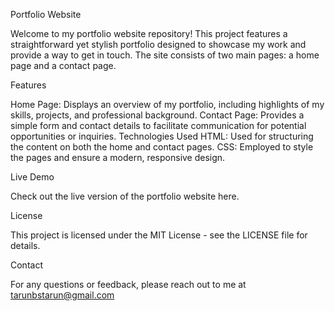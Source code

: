 Portfolio Website
  
 Welcome to my portfolio website repository! This project features a straightforward yet stylish portfolio designed to showcase my work and provide a way to get in touch. The site consists of two main pages: a home page and a contact page.

Features

Home Page: Displays an overview of my portfolio, including highlights of my skills, projects, and professional background.
Contact Page: Provides a simple form and contact details to facilitate communication for potential opportunities or inquiries.
Technologies Used
HTML: Used for structuring the content on both the home and contact pages.
CSS: Employed to style the pages and ensure a modern, responsive design.

Live Demo

Check out the live version of the portfolio website here.

License

This project is licensed under the MIT License - see the LICENSE file for details.

Contact

For any questions or feedback, please reach out to me at tarunbstarun@gmail.com

